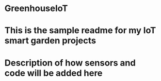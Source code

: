 # GreenhouseIoT

# This is the sample readme for my IoT smart garden projects 

# Description of how sensors and code will be added here

